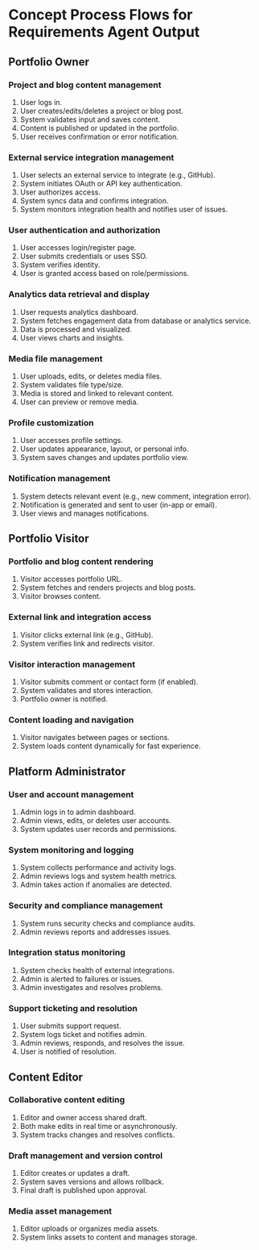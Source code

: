 # Concept Process Flows for Requirements Agent Output

## Portfolio Owner

### Project and blog content management
1. User logs in.
2. User creates/edits/deletes a project or blog post.
3. System validates input and saves content.
4. Content is published or updated in the portfolio.
5. User receives confirmation or error notification.

### External service integration management
1. User selects an external service to integrate (e.g., GitHub).
2. System initiates OAuth or API key authentication.
3. User authorizes access.
4. System syncs data and confirms integration.
5. System monitors integration health and notifies user of issues.

### User authentication and authorization
1. User accesses login/register page.
2. User submits credentials or uses SSO.
3. System verifies identity.
4. User is granted access based on role/permissions.

### Analytics data retrieval and display
1. User requests analytics dashboard.
2. System fetches engagement data from database or analytics service.
3. Data is processed and visualized.
4. User views charts and insights.

### Media file management
1. User uploads, edits, or deletes media files.
2. System validates file type/size.
3. Media is stored and linked to relevant content.
4. User can preview or remove media.

### Profile customization
1. User accesses profile settings.
2. User updates appearance, layout, or personal info.
3. System saves changes and updates portfolio view.

### Notification management
1. System detects relevant event (e.g., new comment, integration error).
2. Notification is generated and sent to user (in-app or email).
3. User views and manages notifications.

## Portfolio Visitor

### Portfolio and blog content rendering
1. Visitor accesses portfolio URL.
2. System fetches and renders projects and blog posts.
3. Visitor browses content.

### External link and integration access
1. Visitor clicks external link (e.g., GitHub).
2. System verifies link and redirects visitor.

### Visitor interaction management
1. Visitor submits comment or contact form (if enabled).
2. System validates and stores interaction.
3. Portfolio owner is notified.

### Content loading and navigation
1. Visitor navigates between pages or sections.
2. System loads content dynamically for fast experience.

## Platform Administrator

### User and account management
1. Admin logs in to admin dashboard.
2. Admin views, edits, or deletes user accounts.
3. System updates user records and permissions.

### System monitoring and logging
1. System collects performance and activity logs.
2. Admin reviews logs and system health metrics.
3. Admin takes action if anomalies are detected.

### Security and compliance management
1. System runs security checks and compliance audits.
2. Admin reviews reports and addresses issues.

### Integration status monitoring
1. System checks health of external integrations.
2. Admin is alerted to failures or issues.
3. Admin investigates and resolves problems.

### Support ticketing and resolution
1. User submits support request.
2. System logs ticket and notifies admin.
3. Admin reviews, responds, and resolves the issue.
4. User is notified of resolution.

## Content Editor

### Collaborative content editing
1. Editor and owner access shared draft.
2. Both make edits in real time or asynchronously.
3. System tracks changes and resolves conflicts.

### Draft management and version control
1. Editor creates or updates a draft.
2. System saves versions and allows rollback.
3. Final draft is published upon approval.

### Media asset management
1. Editor uploads or organizes media assets.
2. System links assets to content and manages storage.
